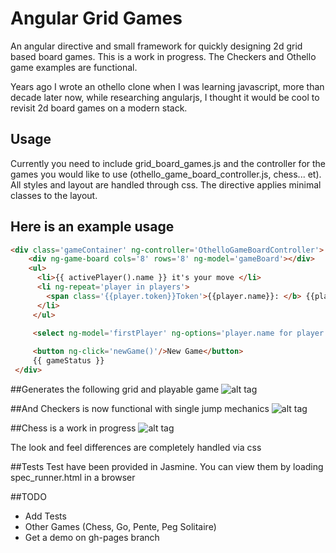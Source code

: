 # Angular Grid Games

An angular directive and small framework for quickly designing 2d grid based board games. This is a work in progress. The Checkers and Othello game examples are functional.

Years ago I wrote an othello clone when I was learning javascript, more than decade later now, while researching angularjs, I thought it would be cool to revisit 2d board games on a modern stack.  

## Usage

Currently you need to include grid_board_games.js and the controller for the games you would like to use (othello_game_board_controller.js, chess... et). All styles and layout are handled through css. The directive applies minimal classes to the layout. 

## Here is an example usage
```html
<div class='gameContainer' ng-controller='OthelloGameBoardController'>
    <div ng-game-board cols='8' rows='8' ng-model='gameBoard'></div> 
    <ul>
      <li>{{ activePlayer().name }} it's your move </li>
      <li ng-repeat='player in players'>
        <span class='{{player.token}}Token'>{{player.name}}: </b> {{player.score}}
      </li>
     </ul>

     <select ng-model='firstPlayer' ng-options='player.name for player in players'></select>
    
     <button ng-click='newGame()'/>New Game</button>
     {{ gameStatus }}
 </div>

```

##Generates the following grid and playable game
![alt tag](https://raw.github.com/byllc/AngularGridGames/master/images/othello.png)

##And Checkers is now functional with single jump mechanics
![alt tag](https://raw.github.com/byllc/AngularGridGames/master/images/checkers.png)

##Chess is a work in progress
![alt tag](https://raw.github.com/byllc/AngularGridGames/master/images/chess.png)

The look and feel differences are completely handled via css

##Tests
Test have been provided in Jasmine. You can view them by loading spec_runner.html in a browser

##TODO
 * Add Tests
 * Other Games (Chess, Go, Pente, Peg Solitaire)
 * Get a demo on gh-pages branch
